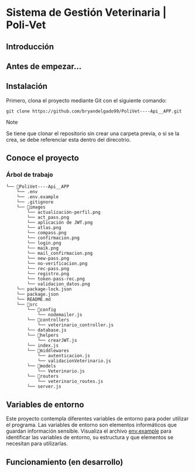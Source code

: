 # Sistema de Gestión Veterinaria | Poli-Vet

## Introducción

## Antes de empezar...

## Instalación
Primero, clona el proyecto mediante Git con el siguiente comando:
~~~
git clone https://github.com/bryandelgado99/PoliVet----Api__APP.git
~~~

> [!NOTE]
> Se tiene que clonar el repositorio sin crear una carpeta previa, o si se la crea, se debe referenciar esta dentro del direcotrio.

## Conoce el proyecto
### Árbol de trabajo
```
└── 📁PoliVet----Api__APP
    └── .env
    └── .env.example
    └── .gitignore
    └── 📁images
        └── actualización-perfil.png
        └── act_pass.png
        └── aplicación de JWT.png
        └── atlas.png
        └── compass.png
        └── confirmacion.png
        └── login.png
        └── maik.png
        └── mail_confirmacion.png
        └── new-pass.png
        └── no-verificacion.png
        └── rec-pass.png
        └── registro.png
        └── token-pass-rec.png
        └── validacion_datos.png
    └── package-lock.json
    └── package.json
    └── README.md
    └── 📁src
        └── 📁config
            └── nodemailer.js
        └── 📁controllers
            └── veterinario_controller.js
        └── database.js
        └── 📁helpers
            └── crearJWT.js
        └── index.js
        └── 📁middlewares
            └── autenticacion.js
            └── validacionVeterinario.js
        └── 📁models
            └── Veterinario.js
        └── 📁routers
            └── veterinario_routes.js
        └── server.js
```

## Variables de entorno
Este proyecto contempla diferentes variables de entorno para poder utilizar el programa. Las variables de entorno son elementos informáticos que guardan información sensible.
Visualiza el archivo [env.example](.env.example) para identificar las variables de entorno, su estructura y que elementos se necesitan para utilizarlas.

## Funcionamiento (en desarrollo)
